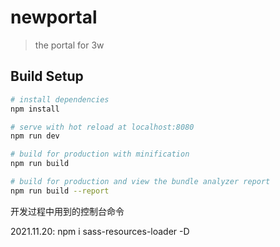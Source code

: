 # newportal

> the portal for 3w

## Build Setup

``` bash
# install dependencies
npm install

# serve with hot reload at localhost:8080
npm run dev

# build for production with minification
npm run build

# build for production and view the bundle analyzer report
npm run build --report
```

开发过程中用到的控制台命令

2021.11.20: 
npm i sass-resources-loader -D










